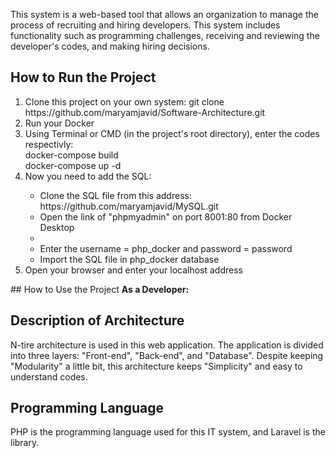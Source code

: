 This system is a web-based tool that allows an organization to manage the process of recruiting and hiring developers. This system includes functionality such as programming challenges, receiving and reviewing the developer's codes, and making hiring decisions.

## How to Run the Project
<ol>
 <li>Clone this project on your own system: git clone https://github.com/maryamjavid/Software-Architecture.git</li>
 <li>Run your Docker</li>
 <li>Using Terminal or CMD (in the project's root directory), enter the codes respectivly:<br/>docker-compose build<br/>docker-compose up -d</li>
 <li>Now you need to add the SQL:</li>
   <ul>
   <li>Clone the SQL file from this address: https://github.com/maryamjavid/MySQL.git</li>
   <li>Open the link of "phpmyadmin" on port 8001:80 from Docker Desktop<li>
   <li>Enter the username = php_docker  and  password = password</li>
   <li>Import the SQL file in php_docker database</li>
   </ul>
 <li>Open your browser and enter your localhost address</li>
</ol>
## How to Use the Project
<strong>As a Developer:</strong>

## Description of Architecture
N-tire architecture is used in this web application. The application is divided into three layers: "Front-end", "Back-end", and "Database".
Despite keeping "Modularity" a little bit, this architecture keeps "Simplicity" and easy to understand codes.

## Programming Language
PHP is the programming language used for this IT system, and Laravel is the library.
